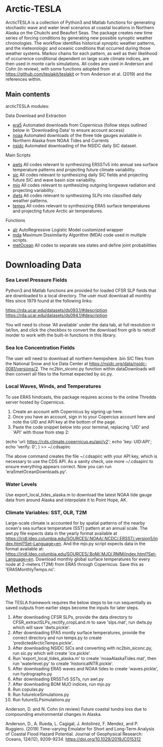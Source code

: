 # Arctic-TESLA

ArcticTESLA is a collection of Python3 and Matlab functions for generating stochastic wave and water level scenarios at coastal locations in Northern Alaska on the Chukchi and Beaufort Seas.
The package creates new time series of forcing conditions by generating new possible synoptic weather chronologies. 
The workflow identifies historical synoptic weather patterns, and the meteorologic and oceanic conditions that occurred during those weather systems.
Markov chains for each pattern, as well as their likelihood of occurrence conditional dependent on large scale climate indices, are then used in monte carlo simulations.
All codes are used in Anderson and Cohn (in review), with some functions adopted from https://github.com/teslakit/teslakit or from Anderson et al. (2019) and the references within.


## Main contents

arcticTESLA modules:

Data Download and Extraction
- [era5](./dataDownloads/era5metOceanDownloads.py) Automated downloads from Copernicus (follow steps outlined below in 'Downloading Data' to ensure account access)
- [noaa](./dataDownloads/export_local_tides_alaska.m) Automated downloads of the three tide gauges available in Northern Alaska from NOAA Tides and Currents
- [nsidc](./dataDownloads/downloadIce2.py) Automated downloading of the NSIDC daily SIC dataset.

Main Scripts
- [awts](./awts.py) All codes relevant to synthesizing ERSSTv5 into annual sea surface temperature patterns and projecting future climate variability.
- [sic](./sic.py) All codes relevant to synthesizing daily SIC fields and projecting future SIC and wave basin size variability.
- [mjo](./mjo.py) All codes relevant to synthesizing outgoing longwave radiation and projecting variability.
- [dwts](./dwts.py) All codes relevant to synthesizing SLPs into classified daily weather patterns.
- [temps](./temps.py) All codes relevant to synthesizing ERA5 surface temperatures and projecting future Arctic air temperatures.

Functions
- [alr](./functions/alr.py) AutoRegressive Logistic Model customized wrapper
- [mda](./functions/mda.py) Maximum Dissimilarity Algorithm (MDA) code used in multiple scripts.
- [metOcean](./functions/metOcean.py) All codes to separate sea states and define joint probabilities

# Downloading Data
### Sea Level Pressure Fields
Python3 and Matlab functions are provided for loaded CFSR SLP fields that are downloaded to a local directory. The user must download all monthly files since 1979 found at the following links:

https://rda.ucar.edu/datasets/ds093.1/#description
https://rda.ucar.edu/datasets/ds094.1/#description

You will need to chose 'All available' under the data tab, at full resolution in lat/lon, and click the checkbox to convert the download from grib to netcdf inorder to work with the built-in functions in this library.

### Sea Ice Concentration Fields
The user will need to download all northern hemipshere .bin SIC files from the National Snow and Ice Data Center at https://nsidc.org/data/nsidc-0081/versions/2. 
The nc2bin_siconc.py function within dataDownloads will then convert all files to the format expected by sic.py.

### Local Waves, Winds, and Temperatures
To use ERA5 hindcasts, this package requires access to the online Thredds server hosted by Copernicus.

1. Create an account with Copernicus by signing up here.
2. Once you have an account, sign in to your Copercius account here and note the UID and API key at the bottom of the page.
3. Paste the code snippet below into your terminal, replacing 'UID' and 'API' with those from step 2:

(echo 'url: https://cds.climate.copernicus.eu/api/v2';
  echo 'key: UID:API';
  echo 'verify: 0';
   ) >> ~/.cdsapirc

The above command creates the file ~/.cdsapirc with your API key, which is necessary to use the CDS API. As a sanity check, use more ~/.cdsapirc to ensure everything appears correct.
Now you can run 'era5metOceanDownloads.py'.

### Water Levels
Use export_local_tides_alaska.m to download the latest NOAA tide gauge data from around Alaska and interpolate it to Point Hope, AK.

### Climate Variables: SST, OLR, T2M
Large-scale climate is accounted for by spatial patterns of the nearby ocean's sea surface temperature (SST) pattern at an annual scale. The awt.py file expects data in the yearly format available at https://iridl.ldeo.columbia.edu/SOURCES/.NOAA/.NCDC/.ERSST/.version5/index.html?Set-Language=en. 
And the mjo.py script expects data in the format available at: https://iridl.ldeo.columbia.edu/SOURCES/.BoM/.MJO/.RMM/index.html?Set-Language=en.
Download monthly global surface temperatures for every node at 2-meters (T2M) from ERA5 through Copernicus. Save this as 'ERA5MonthlyTemps.nc'.

# Methods
The TESLA framework requires the below steps to be run sequentially as saved outputs from earlier steps become the inputs for later steps.

1. After downloading CFSR SLPs, provide the data directory to CFSR_extractSLPs_rectify_cropLand.m to save 'slps.mat', run dwts.py which will save 'dwts.pickle'.
2. After downloading EFA5 montly surface temperatures, provide the correct directory and run temps.py to create 'predictedArcticTemps.pickle'.
3. After downloading NSIDC SICs and converting with nc2bin_siconc.py, run sic.py which will create 'ice.pickle'.
4. Run 'export_local_tides_alaska.m' to create 'noaaAlaskaTides.mat', then run 'waterlevel.py' to create 'historicalNTR.pickle'.
5. After downloading ERA5 waves and NOAA tides to create 'waves.pickle', run hydrographs.py
5. After downloading ERSSTv5 SSTs, run awt.py
6. After downloading BOM MJO indices, run mjo.py
7. Run copulas.py
8. Run futureIceSimulations.py
9. Run futureSLPsimulations.py


Anderson, D. and N. Cohn (in review) Future coastal tundra loss due to compounding environmental changes in Alaska.

Anderson, D., A. Rueda, L. Cagigal, J. Antolinez, F. Mendez, and P. Ruggiero. (2019) Time-varying Emulator for Short and Long-Term Analysis of Coastal Flood Hazard Potential. Journal of Geophysical Research: Oceans, 124(12), 9209-9234. https://doi.org/10.1029/2019JC015312